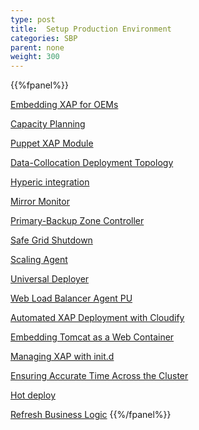 ```yaml
---
type: post
title:  Setup Production Environment
categories: SBP
parent: none
weight: 300
---
```


{{%fpanel%}}

[Embedding XAP for OEMs](./embedding-xap-for-oems.html)

[Capacity Planning](./capacity-planning.html)

[Puppet XAP Module](./puppet-xap-module.html)

[Data-Collocation Deployment Topology](./data-collocation-deployment-topology.html)

[Hyperic integration](./hyperic-integration.html)


[Mirror Monitor](./mirror-monitor.html)

[Primary-Backup Zone Controller](./primary-backup-zone-controller.html)

[Safe Grid Shutdown](./safe-grid-shutdown.html)

[Scaling Agent](./scaling-agent.html)

[Universal Deployer](./universal-deployer.html)

[Web Load Balancer Agent PU](./web-load-balancer-agent-pu.html)

[Automated XAP Deployment with Cloudify](./automated-xap-deployment-with-cloudify.html)

[Embedding Tomcat as a Web Container](./tomcat-pu.html)

[Managing XAP with init.d](./initd.html)

[Ensuring Accurate Time Across the Cluster](./cluster-time-sync.html)

[Hot deploy](./xap-hot-deploy.html)

[Refresh Business Logic](./refreshable-business-logic-example.html)
{{%/fpanel%}}